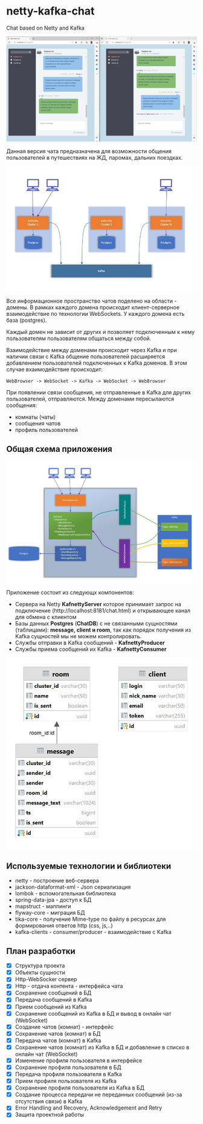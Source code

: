 # netty-kafka-chat

Chat based on Netty and Kafka

![alt text](https://github.com/vadimsirenko/kafnetty/blob/blob/chat1.JPG?raw=true)

Данная версия чата предназначена для возможности общения пользователей в путешествиях на ЖД, паромах, дальних поездках.

![alt text](https://github.com/vadimsirenko/kafnetty/blob/blob/img1.jpg?raw=true)

Все информационное пространство чатов поделено на области - домены. В рамках каждого домена происходит клиент-серверное
взаимодействие по технологии WebSockets. У каждого домена есть база (postgres).

Каждый домен не зависит от других и позволяет подключенным к нему пользователям пользователям общаться между собой.

Взаимодействие между доменами происходит через Kafka и при наличии связи с Kafka общение пользователей расширяется
добавлением пользователей подключенных к Kafka доменов. В этом случае вхаимодействие происходит:

```
WebBrowser -> WebSocket -> Kafka -> WebSocket -> WebBrowser
```

При появлении связи сообщения, не отправленные в Kafka для других пользователей, отправляются.
Между доменами пересылаются сообщения:

- комнаты (чаты)
- сообщения чатов
- профиль пользователей

## Общая схема приложения

![alt text](https://github.com/vadimsirenko/kafnetty/blob/blob/img2.jpg?raw=true)

Приложение состоит из следующх компонентов:

- Сервера на Netty **KafnettyServer** которое принимает запрос на подключение (http://localhost:8181/chat.html) и
  открывающее канал для обмена с клиентом
- Базы данных **Postgres** (**ChatDB**) с не связанными сущностями (таблицами): **message, client и room**, так как
  порядок получения из Kafka сущностей мы не можем контролировать.
- Службы отправки в Kafka сообщений - **KafnettyProducer**
- Службы приема сообщений их Kafka - **KafnettyConsumer**

![alt text](https://github.com/vadimsirenko/kafnetty/blob/blob/db.jpg?raw=true)

## Используемые технологии и библиотеки

- netty - построение веб-сервера
- jackson-dataformat-xml - Json сериализация
- lombok - вспомогательная библиотека
- spring-data-jpa - доступ к БД
- mapstruct - маппинги
- flyway-core - миграция БД
- tika-core - получение Mime-type по файлу в ресурсах для формирования ответов http (css, js,..)
- kafka-clients - consumer/producer - взаимодействие с Kafka

## План разработки

- [x] Структура проекта
- [x] Объекты сущности
- [x] Http-WebSocker сервер
- [x] Http - отдача контента - интерфейса чата
- [x] Сохранение сообщений в БД
- [x] Передача сообщений в Kafka
- [x] Прием сообщений из Kafka
- [X] Сохранение сообщений из Kafka в БД и вывод в онлайн чат (WebSocket)
- [X] Создание чатов (комнат) - интерфейс
- [X] Сохранение чатов (комнат) в БД
- [X] Передача чатов (комнат) в Kafka
- [X] Сохранение чатов (комнат) из Kafka в БД и добавление в списко в онлайн чат (WebSocket)
- [X] Изменение профиля пользователя в интерфейсе
- [X] Сохранение профиля пользователя в БД
- [X] Передача профиля пользователя в Kafka
- [X] Прием профиля пользователя из Kafka
- [X] Сохранение профиля пользователя из Kafka в БД
- [X] Создание процесса передачи не переданных сообщений (из-за отсутствия связи) в Kafka
- [X] Error Handling and Recovery, Acknowledgement and Retry
- [X] Защита проектной работы